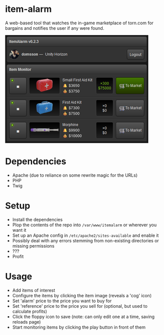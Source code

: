 # item-alarm

A web-based tool that watches the in-game marketplace of torn.com for bargains and notifies the user if any were found.

![item-alarm preview](https://github.com/domsson/torn-item-alarm/blob/main/itemalarm.png?raw=true)

# Dependencies

 - Apache (due to reliance on some rewrite magic for the URLs)
 - PHP
 - Twig

# Setup

 - Install the dependencies
 - Plop the contents of the repo into `/var/www/itemalarm` or wherever you want it
 - Set up an Apache config in `/etc/apache2/sites-available` and enable it
 - Possibly deal with any errors stemming from non-existing directories or missing permissions
 - ???
 - Profit

# Usage

 - Add items of interest
 - Configure the items by clicking the item image (reveals a 'cog' icon)
 - Set 'alarm' price to the price you want to buy for
 - Set 'reference' price to the price you sell for (optional, but used to calculate profits)
 - Click the floppy icon to save (note: can only edit one at a time, saving reloads page)
 - Start monitoring items by clicking the play button in front of them
